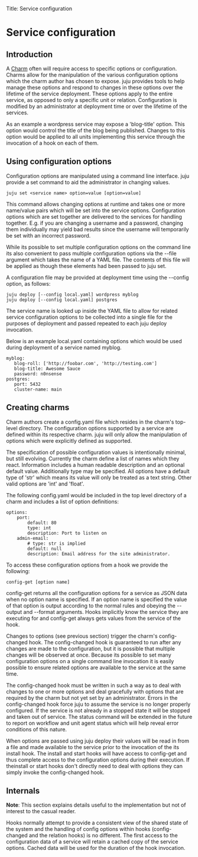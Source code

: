 Title: Service configuration  

# Service configuration

## Introduction

A [Charm](./charms.html) often will require access to specific options or
configuration. Charms allow for the manipulation of the various configuration
options which the charm author has chosen to expose. juju provides tools to
help manage these options and respond to changes in these options over the
lifetime of the service deployment. These options apply to the entire service,
as opposed to only a specific unit or relation. Configuration is modified by
an administrator at deployment time or over the lifetime of the services.

As an example a wordpress service may expose a 'blog-title' option. This option
would control the title of the blog being published. Changes to this option
would be applied to all units implementing this service through the invocation
of a hook on each of them.

## Using configuration options

Configuration options are manipulated using a command line interface. juju
provide a set command to aid the administrator in changing values.

    juju set <service name> option=value [option=value]

This command allows changing options at runtime and takes one or more
name/value pairs which will be set into the service options. Configuration
options which are set together are delivered to the services for handling
together. E.g. if you are changing a username and a password, changing them
individually may yield bad results since the username will temporarily be set
with an incorrect password.

While its possible to set multiple configuration options on the command line
its also convenient to pass multiple configuration options via the --file
argument which takes the name of a YAML file. The contents of this file will
be applied as though these elements had been passed to juju set.

A configuration file may be provided at deployment time using the --config
option, as follows:

    juju deploy [--config local.yaml] wordpress myblog
    juju deploy [--config local.yaml] postgres

The service name is looked up inside the YAML file to allow for related service
configuration options to be collected into a single file for the purposes of
deployment and passed repeated to each juju deploy invocation.

Below is an example local.yaml containing options which would be used during
deployment of a service named myblog.

    myblog:
       blog-roll: ['http://foobar.com', 'http://testing.com']
       blog-title: Awesome Sauce
       password: n0nsense
    postgres:
       port: 5432
       cluster-name: main

## Creating charms

Charm authors create a config.yaml file which resides in the charm's top-level
directory. The configuration options supported by a service are defined within
its respective charm. juju will only allow the manipulation of options which
were explicitly defined as supported.

The specification of possible configuration values is intentionally minimal,
but still evolving. Currently the charm define a list of names which they
react. Information includes a human readable description and an optional
default value. Additionally type may be specified. All options have a default
type of 'str' which means its value will only be treated as a text
string. Other valid options are 'int' and 'float'.

The following config.yaml would be included in the top level directory of a
charm and includes a list of option definitions:

    options:
        port:
            default: 80
            type: int
            description: Port to listen on
        admin-email:
            # type: str is implied
            default: null
            description: Email address for the site administrator.

To access these configuration options from a hook we provide the following:

    config-get [option name]

config-get returns all the configuration options for a service as JSON data
when no option name is specified. If an option name is specified the value of
that option is output according to the normal rules and obeying the --output
and --format arguments. Hooks implicitly know the service they are executing
for and config-get always gets values from the service of the hook.

Changes to options (see previous section) trigger the charm's config-changed
hook. The config-changed hook is guaranteed to run after any changes are made
to the configuration, but it is possible that multiple changes will be
observed at once. Because its possible to set many configuration options on a
single command line invocation it is easily possible to ensure related options
are available to the service at the same time.

The config-changed hook must be written in such a way as to deal with changes
to one or more options and deal gracefully with options that are required by
the charm but not yet set by an administrator. Errors in the config-changed
hook force juju to assume the service is no longer properly configured. If the
service is not already in a stopped state it will be stopped and taken out of
service. The status command will be extended in the future to report on
workflow and unit agent status which will help reveal error conditions of this
nature.

When options are passed using juju deploy their values will be read in from a
file and made available to the service prior to the invocation of the its
install hook. The install and start hooks will have access to config-get and
thus complete access to the configuration options during their execution. If
theinstall or start hooks don't directly need to deal with options they can
simply invoke the config-changed hook.

## Internals

**Note**: This section explains details useful to the implementation but not
  of interest to the casual reader.

Hooks normally attempt to provide a consistent view of the shared state of the
system and the handling of config options within hooks (config-changed and the
relation hooks) is no different. The first access to the configuration data of
a service will retain a cached copy of the service options. Cached data will
be used for the duration of the hook invocation.
